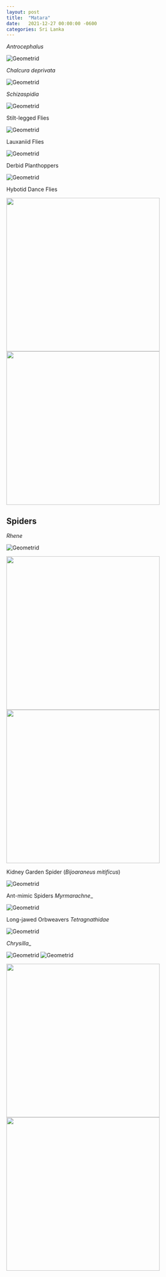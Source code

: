 ```yaml
---
layout: post
title:  "Matara"
date:   2021-12-27 00:00:00 -0600
categories: Sri Lanka
---
```




_Antrocephalus_


![Geometrid](/assets/Matara/Antrocephalus_Chalcidoidea.jpg)

_Chalcura deprivata_

![Geometrid](/assets/Matara/Chalcura_deprivata.jpg)

_Schizaspidia_

![Geometrid](/assets/Matara/Schizaspidia.jpg)

Stilt-legged Flies

![Geometrid](/assets/Matara/Micropezidae.jpg)

Lauxaniid Flies

![Geometrid](/assets/Matara/Lauxaniidae.jpg)

Derbid Planthoppers

![Geometrid](/assets/Matara/Derbidae_Planthopper.jpg)

Hybotid Dance Flies

<img src="/assets/Matara/Hybotidae.jpg"  width="400" height="400">  <img src="/assets/Matara/Hybotidae1.jpg"  width="400" height="400">

## Spiders

_Rhene_

![Geometrid](/assets/Matara/Rhene1.jpg)

<img src="/assets/Matara/Rhene2.jpg"  width="400" height="400">  <img src="/assets/Matara/Rhene3.jpg"  width="400" height="400">

Kidney Garden Spider (_Bijoaraneus mitificus_)

![Geometrid](/assets/Matara/Bijoaraneus_mitificus.jpg)

Ant-mimic Spiders _Myrmarachne__

![Geometrid](/assets/Matara/Myrmarachne.jpg)

Long-jawed Orbweavers _Tetragnathidae_

![Geometrid](/assets/Matara/Tetragnathidae.jpg)

_Chrysilla__

![Geometrid](/assets/Matara/Chrysilla.jpg)
![Geometrid](/assets/Matara/Chrysilla2.jpg)

<img src="/assets/Matara/Chrysilla1.jpg"  width="400" height="400">  <img src="/assets/Matara/Chrysilla3.jpg"  width="400" height="400">









